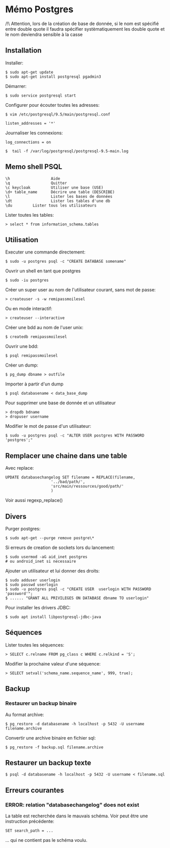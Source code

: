 # Mémo Postgres

/!\ Attention, lors de la création de base de donnée, si le nom est spécifié entre double quote il faudra 
spécifier systèmatiquement les double quote et le nom deviendra sensible à la casse

## Installation

Installer:

    $ sudo apt-get update
    $ sudo apt-get install postgresql pgadmin3

Démarrer:

    $ sudo service postgresql start

Configurer pour écouter toutes les adresses:

    $ vim /etc/postgresql/9.5/main/postgresql.conf

    listen_addresses = '*'

Journaliser les connexions:

    log_connections = on

    $  tail -f /var/log/postgresql/postgresql-9.5-main.log 

## Memo shell PSQL

    \h                  Aide
    \q                  Quitter
    \c keycloak         Utiliser une base (USE)
    \d+ table_name      Décrire une table (DESCRIBE)    
    \l                  Lister les bases de données
    \dt                 Lister les tables d'une db
    \du			Lister tous les utilisateurs

Lister toutes les tables:

	> select * from information_schema.tables


## Utilisation

Executer une commande directement:

    $ sudo -u postgres psql -c "CREATE DATABASE somename"

Ouvrir un shell en tant que postgres

    $ sudo -iu postgres

Créer un super user au nom de l'utilisateur courant, sans mot de passe:
    
    > createuser -s -w remipassmoilesel

Ou en mode interactif:
    
    > createuser --interactive

Créer une bdd au nom de l'user unix:
    
    $ createdb remipassmoilesel

Ouvrir une bdd:

    $ psql remipassmoilesel

Créer un dump:

    $ pg_dump dbname > outfile

Importer à partir d'un dump
    
    $ psql databasename < data_base_dump

Pour supprimer une base de donnée et un utilisateur
    
    > dropdb bdname
    > dropuser username
    
Modifier le mot de passe d'un utilisateur:

    $ sudo -u postgres psql -c "ALTER USER postgres WITH PASSWORD 'postgres';"    


## Remplacer une chaine dans une table

Avec replace:

	UPDATE databasechangelog SET filename = REPLACE(filename,
                        '../bad/path/',
                        'src/main/ressources/good/path/'
                        )

Voir aussi regexp_replace()

## Divers

Purger postgres:

	$ sudo apt-get --purge remove postgre\*

Si erreurs de creation de sockets lors du lancement:

	$ sudo usermod -aG aid_inet postgres
	# ou android_inet si necessaire

Ajouter un utilisateur et lui donner des droits:

	$ sudo adduser userlogin
	$ sudo passwd userlogin
	$ sudo -u postgres psql -c "CREATE USER  userlogin WITH PASSWORD 'password'";
	$ ...... "GRANT ALL PRIVILEGES ON DATABASE dbname TO userlogin" 

Pour installer les drivers JDBC:

	$ sudo apt install libpostgresql-jdbc-java


## Séquences

Lister toutes les séquences:

	> SELECT c.relname FROM pg_class c WHERE c.relkind = 'S';

Modifier la prochaine valeur d'une séquence:

	> SELECT setval('schema_name.sequence_name', 999, true);


## Backup

### Restaurer un backup binaire

Au format archive:

	$ pg_restore -d databasename -h localhost -p 5432 -U username filename.archive

Convertir une archive binaire en fichier sql:

	$ pg_restore -f backup.sql filename.archive


## Restaurer un backup texte

	$ psql -d databasename -h localhost -p 5432 -U username < filename.sql


## Erreurs courantes

### ERROR: relation "databasechangelog" does not exist

La table est recherchée dans le mauvais schéma. Voir peut être une instruction précédente:

	SET search_path = ...

... qui ne contient pas le schéma voulu.

